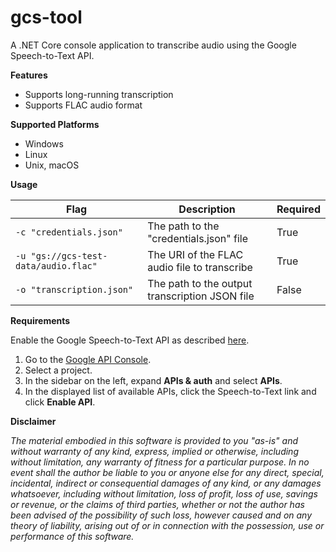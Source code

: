 # gcs-tool
A .NET Core console application to transcribe audio using the Google Speech-to-Text API.

**Features**
- Supports long-running transcription
- Supports FLAC audio format

**Supported Platforms**
- Windows
- Linux
- Unix, macOS

**Usage**

|Flag|Description|Required|
|---|---|---|
|`-c "credentials.json"`|The path to the "credentials.json" file|True|
|`-u "gs://gcs-test-data/audio.flac"`|The URI of the FLAC audio file to transcribe|True|
|`-o "transcription.json"`|The path to the output transcription JSON file|False|

**Requirements**

Enable the Google Speech-to-Text API as described [here](https://cloud.google.com/speech-to-text/docs).

1. Go to the [Google API Console](https://console.developers.google.com/).
2. Select a project.
3. In the sidebar on the left, expand **APIs & auth** and select **APIs**.
4. In the displayed list of available APIs, click the Speech-to-Text link and click **Enable API**.


**Disclaimer**

*The material embodied in this software is provided to you "as-is" and without warranty of any kind, express, implied or otherwise, including without limitation, any warranty of fitness for a particular purpose. In no event shall the author be liable to you or anyone else for any direct, special, incidental, indirect or consequential damages of any kind, or any damages whatsoever, including without limitation, loss of profit, loss of use, savings or revenue, or the claims of third parties, whether or not the author has been advised of the possibility of such loss, however caused and on any theory of liability, arising out of or in connection with the possession, use or performance of this software.*
